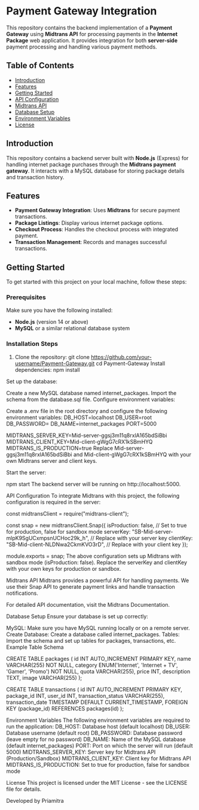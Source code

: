# Payment Gateway Integration

This repository contains the backend implementation of a **Payment Gateway** using **Midtrans API** for processing payments in the **Internet Package** web application. It provides integration for both **server-side** payment processing and handling various payment methods.

## Table of Contents

- [Introduction](#introduction)
- [Features](#features)
- [Getting Started](#getting-started)
- [API Configuration](#api-configuration)
- [Midtrans API](#midtrans-api)
- [Database Setup](#database-setup)
- [Environment Variables](#environment-variables)
- [License](#license)

## Introduction

This repository contains a backend server built with **Node.js** (Express) for handling internet package purchases through the **Midtrans payment gateway**. It interacts with a MySQL database for storing package details and transaction history.

## Features

- **Payment Gateway Integration**: Uses **Midtrans** for secure payment transactions.
- **Package Listings**: Display various internet package options.
- **Checkout Process**: Handles the checkout process with integrated payment.
- **Transaction Management**: Records and manages successful transactions.

## Getting Started

To get started with this project on your local machine, follow these steps:

### Prerequisites

Make sure you have the following installed:

- **Node.js** (version 14 or above)
- **MySQL** or a similar relational database system

### Installation Steps

1. Clone the repository:
   git clone https://github.com/your-username/Payment-Gateway.git
   cd Payment-Gateway
Install dependencies:
npm install

Set up the database:

Create a new MySQL database named internet_packages.
Import the schema from the database.sql file.
Configure environment variables:

Create a .env file in the root directory and configure the following environment variables:
DB_HOST=localhost
DB_USER=root
DB_PASSWORD=
DB_NAME=internet_packages
PORT=5000

MIDTRANS_SERVER_KEY=Mid-server-ggsj3m11q8rxlA165bdSiBbi
MIDTRANS_CLIENT_KEY=Mid-client-gWgG7cRX1kSBmHYQ
MIDTRANS_IS_PRODUCTION=true
Replace Mid-server-ggsj3m11q8rxlA165bdSiBbi and Mid-client-gWgG7cRX1kSBmHYQ with your own Midtrans server and client keys.

Start the server:

npm start
The backend server will be running on http://localhost:5000.

API Configuration
To integrate Midtrans with this project, the following configuration is required in the server:


const midtransClient = require("midtrans-client");

const snap = new midtransClient.Snap({
  isProduction: false, // Set to true for production, false for sandbox mode
  serverKey: "SB-Mid-server-mlpK9SgUCxmpsnUCHoc29k_h", // Replace with your server key
  clientKey: "SB-Mid-client-NLDNwa2CkmKVO3rD", // Replace with your client key
});

module.exports = snap;
The above configuration sets up Midtrans with sandbox mode (isProduction: false). Replace the serverKey and clientKey with your own keys for production or sandbox.

Midtrans API
Midtrans provides a powerful API for handling payments. We use their Snap API to generate payment links and handle transaction notifications.

For detailed API documentation, visit the Midtrans Documentation.

Database Setup
Ensure your database is set up correctly:

MySQL: Make sure you have MySQL running locally or on a remote server.
Create Database: Create a database called internet_packages.
Tables: Import the schema and set up tables for packages, transactions, etc.
Example Table Schema

CREATE TABLE packages (
  id INT AUTO_INCREMENT PRIMARY KEY,
  name VARCHAR(255) NOT NULL,
  category ENUM('Internet', 'Internet + TV', 'Gamer', 'Promo') NOT NULL,
  quota VARCHAR(255),
  price INT,
  description TEXT,
  image VARCHAR(255)
);

CREATE TABLE transactions (
  id INT AUTO_INCREMENT PRIMARY KEY,
  package_id INT,
  user_id INT,
  transaction_status VARCHAR(255),
  transaction_date TIMESTAMP DEFAULT CURRENT_TIMESTAMP,
  FOREIGN KEY (package_id) REFERENCES packages(id)
);


Environment Variables
The following environment variables are required to run the application:
DB_HOST: Database host (default localhost)
DB_USER: Database username (default root)
DB_PASSWORD: Database password (leave empty for no password)
DB_NAME: Name of the MySQL database (default internet_packages)
PORT: Port on which the server will run (default 5000)
MIDTRANS_SERVER_KEY: Server key for Midtrans API (Production/Sandbox)
MIDTRANS_CLIENT_KEY: Client key for Midtrans API
MIDTRANS_IS_PRODUCTION: Set to true for production, false for sandbox mode

License
This project is licensed under the MIT License - see the LICENSE file for details.

Developed by Priamitra
